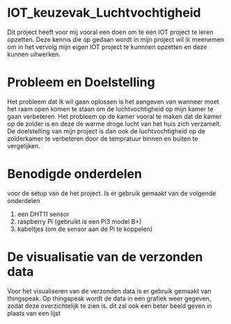 # IOT_keuzevak_Luchtvochtigheid
Dit project heeft voor mij vooral een doen om te een IOT project te leren opzetten. Deze kennis die op gedaan wordt in mijn project wil ik meenemen om in het vervolg mijn eigen IOT project te kunnnen opzetten en deze kunnen uitwerken.

# Probleem en Doelstelling
Het probleem dat ik wil gaan oplossen is het aangeven van wanneer moet het raam open komen te staan om de luchtvochtigheid op mijn kamer te gaan verbeteren. Het probleem op de kamer vooral te maken dat de kamer op de zolder is en deze de warme droge lucht van het huis zich verzamelt. De doelstelling van mijn project is dan ook de luchtvochtigheid op de zolderkamer te verbeteren door de tempratuur binnen en buiten te vergelijken. 


# Benodigde onderdelen
voor de setup van de het project. Is er gebruik gemaakt van de volgende onderdelen
  1. een DHT11 sensor
  2. raspberry Pi (gebruikt is een Pi3 model B+)
  3. kabeltjes (om de sensor aan de Pi te koppelen)

# De visualisatie van de verzonden data
Voor het visualiseren van de verzonden data is er gebruik gemaakt van thingspeak. Op thingspeak wordt de data in een grafiek weer gegeven, zodat deze overzichtelijk te zien is. dit zal ook een beter beeld geven in plaats van een lijst
